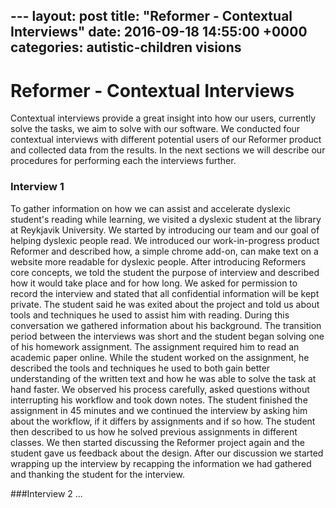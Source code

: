 ​---
layout: post
title: "Reformer - Contextual Interviews"
date: 2016-09-18 14:55:00 +0000
categories: autistic-children visions
---

# Reformer - Contextual Interviews
Contextual interviews provide a great insight into how our users, currently solve the tasks, we aim to solve with our software. We conducted four contextual interviews with different potential users of our Reformer product and collected data from the results. In the next sections we will describe our procedures for performing each the interviews further.
 
### Interview 1
To gather information on how we can assist and accelerate dyslexic student's reading while learning, we visited a dyslexic student at the library at Reykjavik University. We started by introducing our team and our goal of helping dyslexic people read. We introduced our work-in-progress product Reformer and described how, a simple chrome add-on, can make text on a website more readable for dyslexic people.
After introducing Reformers core concepts, we told the student the purpose of interview and described how it would take place and for how long. We asked for permission to record the interview and stated that all confidential information will be kept private. The student said he was exited about the project and told us about tools and techniques he used to assist him with reading. During this conversation we gathered information about his background.
The transition period between the interviews was short and the student began solving one of his homework assignment. The assignment required him to read an academic paper online. While the student worked on the assignment, he described the tools and techniques he used to both gain better understanding of the written text and how he was able to solve the task at hand faster. We observed his process carefully, asked questions without interrupting his workflow and took down notes. The student finished the assignment in 45 minutes and we continued the interview by asking him about the workflow, if it differs by assignments and if so how. The student then described to us how he solved previous assignments in different classes. We then started discussing the Reformer project again and the student gave us feedback about the design. After our discussion we started wrapping up the interview by recapping the information we had gathered and thanking the student for the interview. 

###Interview 2
...